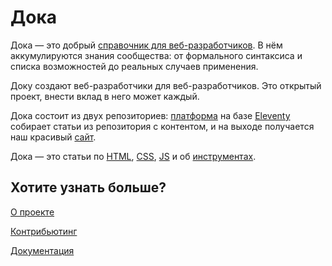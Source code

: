 # Дока

Дока — это добрый [справочник для веб-разработчиков](https://doka.guide). В нём аккумулируются знания сообщества: от формального синтаксиса и списка возможностей до реальных случаев применения.

Доку создают веб-разработчики для веб-разработчиков. Это открытый проект, внести вклад в него может каждый.

Дока состоит из двух репозиториев: [платформа](https://github.com/doka-guide/platform) на базе [Eleventy](https://www.11ty.dev) собирает статьи из репозитория с контентом, и на выходе получается наш красивый [сайт](https://doka.guide/).

Дока — это статьи по [HTML](https://doka.guide/html/), [CSS](https://doka.guide/css/), [JS](https://doka.guide/js/) и об [инструментах](https://doka.guide/tools/).

## Хотите узнать больше?

[О проекте](https://github.com/doka-guide/content/blob/main/pages/about/index.md)

[Контрибьютинг](https://github.com/doka-guide/content/blob/main/docs/contributing.md)

[Документация](https://github.com/doka-guide/content/tree/main/docs)

